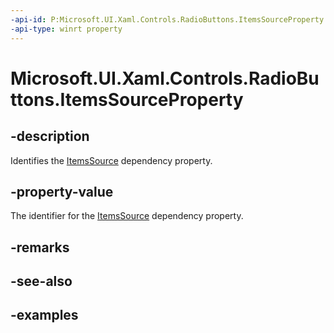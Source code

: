 ```yaml
---
-api-id: P:Microsoft.UI.Xaml.Controls.RadioButtons.ItemsSourceProperty
-api-type: winrt property
---
```


# Microsoft.UI.Xaml.Controls.RadioButtons.ItemsSourceProperty

<!--
public static Windows.UI.Xaml.DependencyProperty ItemsSourceProperty { get; }
-->

## -description

Identifies the [ItemsSource](radiobuttons_itemssource.md) dependency property.

## -property-value

The identifier for the [ItemsSource](radiobuttons_itemssource.md) dependency property.

## -remarks

## -see-also

## -examples

